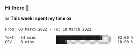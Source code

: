 ### Hi there 👋

📊 __This week I spent my time on__
<!--START_SECTION:waka-->

```text
From: 03 March 2022 - To: 10 March 2022

Text   14 mins         ████████████████████▓░░░░   82.00 %
CSV    3 mins          ████▓░░░░░░░░░░░░░░░░░░░░   18.00 %
```

<!--END_SECTION:waka-->
<!--
**SREEHARI-M-S/SREEHARI-M-S** is a ✨ _special_ ✨ repository because its `README.md` (this file) appears on your GitHub profile.

Here are some ideas to get you started:

- 🔭 I’m currently working on ...
- 🌱 I’m currently learning ...
- 👯 I’m looking to collaborate on ...
- 🤔 I’m looking for help with ...
- 💬 Ask me about ...
- 📫 How to reach me: ...
- 😄 Pronouns: ...
- ⚡ Fun fact: ...
-->
